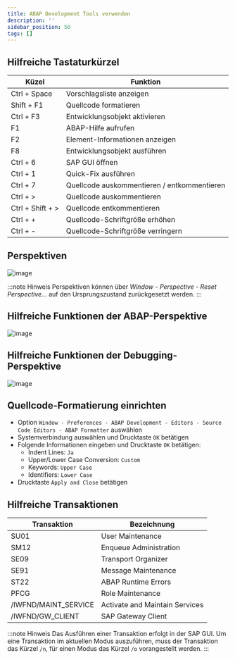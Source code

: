 ```yaml
---
title: ABAP Development Tools verwenden
description: ''
sidebar_position: 50
tags: []
---
```


## Hilfreiche Tastaturkürzel

| Küzel            | Funktion                                    |
| ---------------- | ------------------------------------------- |
| Ctrl + Space     | Vorschlagsliste anzeigen                    |
| Shift + F1       | Quellcode formatieren                       |
| Ctrl + F3        | Entwicklungsobjekt aktivieren               |
| F1               | ABAP-Hilfe aufrufen                         |
| F2               | Element-Informationen anzeigen              |
| F8               | Entwicklungsobjekt ausführen                |
| Ctrl + 6         | SAP GUI öffnen                              |
| Ctrl + 1         | Quick-Fix ausführen                         |
| Ctrl + 7         | Quellcode auskommentieren / entkommentieren |
| Ctrl + >         | Quellcode auskommentieren                   |
| Ctrl + Shift + > | Quellcode entkommentieren                   |
| Ctrl + +         | Quellcode-Schriftgröße erhöhen              |
| Ctrl + -         | Quellcode-Schriftgröße verringern           |

## Perspektiven
![image](https://user-images.githubusercontent.com/47243617/210175633-03ba8e4d-c54e-4b95-be14-64e947298c88.png)

:::note Hinweis
Perspektiven können über _Window - Perspective - Reset Perspective..._ auf den Ursprungszustand zurückgesetzt werden.
:::

## Hilfreiche Funktionen der ABAP-Perspektive
![image](https://user-images.githubusercontent.com/47243617/210175644-784b9acb-d350-41da-8488-1d3e7dd1cd90.png)

## Hilfreiche Funktionen der Debugging-Perspektive
![image](https://user-images.githubusercontent.com/47243617/210175654-23183af8-d9e9-47a2-a60b-cead922afa63.png)

## Quellcode-Formatierung einrichten
- Option `Window - Preferences - ABAP Development - Editors - Source Code Editors - ABAP Formatter` auswählen
- Systemverbindung auswählen und Drucktaste `OK` betätigen
- Folgende Informationen eingeben und Drucktaste `OK` betätigen:
    - Indent Lines: `Ja`
    - Upper/Lower Case Conversion: `Custom`
    - Keywords: `Upper Case`
    - Identifiers: `Lower Case`
- Drucktaste `Apply and Close` betätigen

## Hilfreiche Transaktionen

| Transaktion          | Bezeichnung                    |
| -------------------- | ------------------------------ |
| SU01                 | User Maintenance               |
| SM12                 | Enqueue Administration         |
| SE09                 | Transport Organizer            |
| SE91                 | Message Maintenance            |
| ST22                 | ABAP Runtime Errors            |
| PFCG                 | Role Maintenance               |
| /IWFND/MAINT_SERVICE | Activate and Maintain Services |
| /IWFND/GW_CLIENT     | SAP Gateway Client             |

:::note Hinweis
Das Ausführen einer Transaktion erfolgt in der SAP GUI. Um eine Transaktion im aktuellen Modus auszuführen, muss der Transaktion das Kürzel `/n`, für einen Modus das Kürzel `/o` vorangestellt werden.
:::
